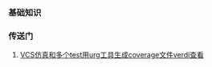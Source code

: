 ### 基础知识

### 传送门
1. [VCS仿真和多个test用urg工具生成coverage文件verdi查看](https://blog.csdn.net/weixin_42058545/article/details/111932681?utm_medium=distribute.pc_relevant.none-task-blog-2~default~baidujs_baidulandingword~default-1-111932681-blog-111928703.235^v38^pc_relevant_yljh&spm=1001.2101.3001.4242.2&utm_relevant_index=4)
